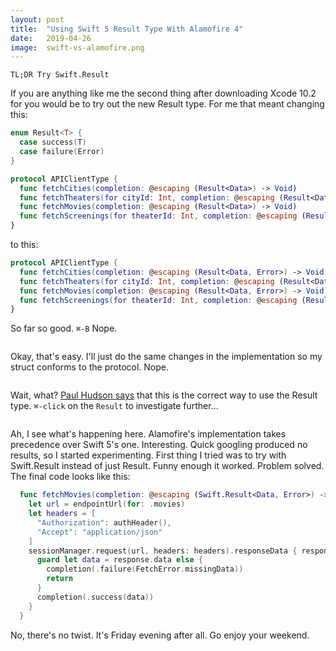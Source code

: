 ```yaml
---
layout: post
title:  "Using Swift 5 Result Type With Alamofire 4"
date:   2019-04-26
image:  swift-vs-alamofire.png
---
```


`TL;DR Try Swift.Result`

<span class="dropcap">I</span>f you are anything like me the second thing after downloading Xcode 10.2 for you would be to try out the new Result type. For me that meant changing this:

```swift
enum Result<T> {
  case success(T)
  case failure(Error)
}

protocol APIClientType {
  func fetchCities(completion: @escaping (Result<Data>) -> Void)
  func fetchTheaters(for cityId: Int, completion: @escaping (Result<Data>) -> Void)
  func fetchMovies(completion: @escaping (Result<Data>) -> Void)
  func fetchScreenings(for theaterId: Int, completion: @escaping (Result<Data>) -> Void)
}
```
to this:

```swift
protocol APIClientType {
  func fetchCities(completion: @escaping (Result<Data, Error>) -> Void)
  func fetchTheaters(for cityId: Int, completion: @escaping (Result<Data, Error>) -> Void)
  func fetchMovies(completion: @escaping (Result<Data, Error>) -> Void)
  func fetchScreenings(for theaterId: Int, completion: @escaping (Result<Data, Error>) -> Void)
}
```

So far so good. `⌘-B`
Nope.

<img src="{{ '/assets/img/conform-protocol-error.png' | prepend: site.baseurl }}" alt="">

Okay, that's easy. I'll just do the same changes in the implementation so my struct conforms to the protocol.
Nope.

<img src="{{ '/assets/img/too-many-type-parameters-error.png' | prepend: site.baseurl }}" alt="">

Wait, what? [Paul Hudson says](https://www.hackingwithswift.com/articles/161/how-to-use-result-in-swift) that this is the correct way to use the Result type. `⌘-click` on the `Result` to investigate further...

<img src="{{ '/assets/img/alamofire-result-type.png' | prepend: site.baseurl }}" alt="">

Ah, I see what's happening here. Alamofire's implementation takes precedence over Swift 5's one. Interesting. Quick googling produced no results, so I started experimenting. First thing I tried was to try with Swift.Result instead of just Result. Funny enough it worked. Problem solved. The final code looks like this:

```swift
  func fetchMovies(completion: @escaping (Swift.Result<Data, Error>) -> Void) {
    let url = endpointUrl(for: .movies)
    let headers = [
      "Authorization": authHeader(),
      "Accept": "application/json"
    ]
    sessionManager.request(url, headers: headers).responseData { response in
      guard let data = response.data else {
        completion(.failure(FetchError.missingData))
        return
      }
      completion(.success(data))
    }
  }
```

No, there's no twist. It's Friday evening after all. Go enjoy your weekend.